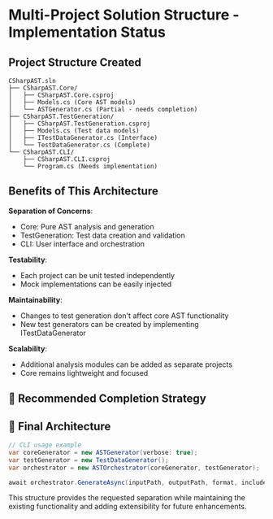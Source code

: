 # Multi-Project Solution Structure - Implementation Status

## Project Structure Created

```
CSharpAST.sln
├── CSharpAST.Core/
│   ├── CSharpAST.Core.csproj
│   ├── Models.cs (Core AST models)
│   └── ASTGenerator.cs (Partial - needs completion)
├── CSharpAST.TestGeneration/
│   ├── CSharpAST.TestGeneration.csproj
│   ├── Models.cs (Test data models)
│   ├── ITestDataGenerator.cs (Interface)
│   └── TestDataGenerator.cs (Complete)
└── CSharpAST.CLI/
    ├── CSharpAST.CLI.csproj
    └── Program.cs (Needs implementation)
```

## Benefits of This Architecture

**Separation of Concerns**:
- Core: Pure AST analysis and generation
- TestGeneration: Test data creation and validation
- CLI: User interface and orchestration

**Testability**:
- Each project can be unit tested independently
- Mock implementations can be easily injected

**Maintainability**:
- Changes to test generation don't affect core AST functionality
- New test generators can be created by implementing ITestDataGenerator

**Scalability**:
- Additional analysis modules can be added as separate projects
- Core remains lightweight and focused

## 🔧 Recommended Completion Strategy

## 🎯 Final Architecture

```csharp
// CLI usage example
var coreGenerator = new ASTGenerator(verbose: true);
var testGenerator = new TestDataGenerator();
var orchestrator = new ASTOrchestrator(coreGenerator, testGenerator);

await orchestrator.GenerateAsync(inputPath, outputPath, format, includeTestData: true);
```

This structure provides the requested separation while maintaining the existing functionality and adding extensibility for future enhancements.
